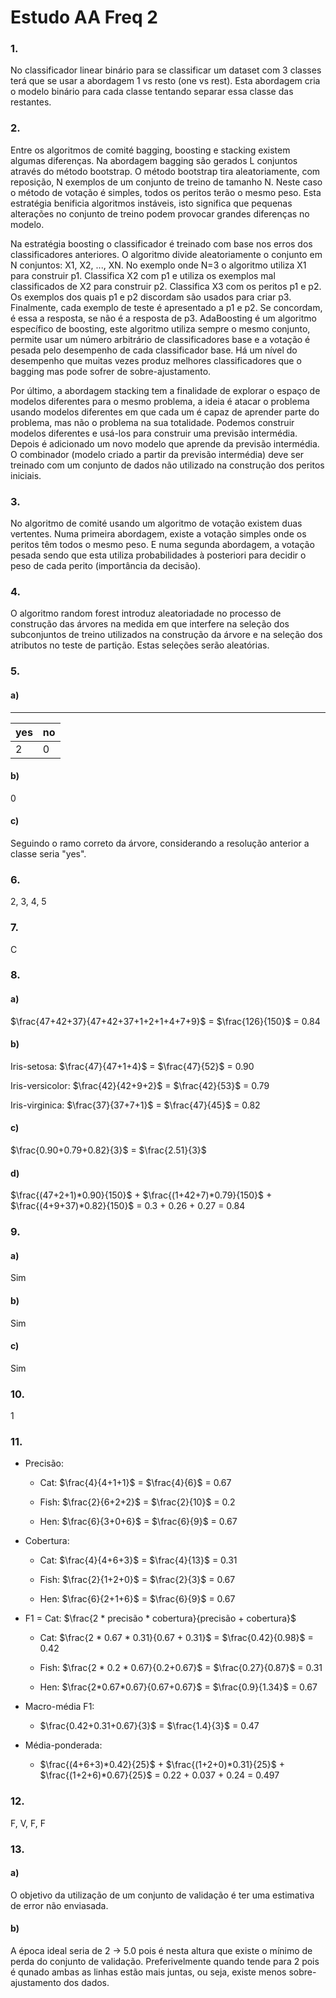 # Estudo AA Freq 2

### 1.

No classificador linear binário para se classificar um dataset com 3 classes terá que se usar a abordagem 1 vs resto (one vs rest). Esta abordagem cria o modelo binário para cada classe tentando separar essa classe das restantes.


### 2.

Entre os algoritmos de comité bagging, boosting e stacking existem algumas diferenças. Na abordagem bagging são gerados L conjuntos através do método bootstrap. O método bootstrap tira aleatoriamente, com reposição, N exemplos de um conjunto de treino de tamanho N. Neste caso o método de votação é simples, todos os peritos terão o mesmo peso. Esta estratégia benificia algoritmos instáveis, isto significa que pequenas alterações no conjunto de treino podem provocar grandes diferenças no modelo.

Na estratégia boosting o classificador é treinado com base nos erros dos classificadores anteriores. O algoritmo divide aleatoriamente o conjunto em N conjuntos: X1, X2, ..., XN. No exemplo onde N=3 o algoritmo utiliza X1 para construir p1. Classifica X2 com p1 e utiliza os exemplos mal classificados de X2 para construir p2. Classifica X3 com os peritos p1 e p2. Os exemplos dos quais p1 e p2 discordam são usados para criar p3. Finalmente, cada exemplo de teste é apresentado a p1 e p2. Se concordam, é essa a resposta, se não é a resposta de p3. AdaBoosting é um algoritmo específico de boosting, este algoritmo utiliza sempre o mesmo conjunto, permite usar um número arbitrário de classificadores base e a votação é pesada pelo desempenho de cada classificador base. Há um nível do desempenho que muitas vezes produz melhores classificadores que o bagging mas pode sofrer de sobre-ajustamento.

Por último, a abordagem stacking tem a finalidade de explorar o espaço de modelos diferentes para o mesmo problema, a ideia é atacar o problema usando modelos diferentes em que cada um é capaz de aprender parte do problema, mas não o problema na sua totalidade. Podemos construir modelos diferentes e usá-los para construir uma previsão intermédia. Depois é adicionado um novo modelo que aprende da previsão intermédia. O combinador (modelo criado a partir da previsão intermédia) deve ser treinado com um conjunto de dados não utilizado na construção dos peritos iniciais. 


### 3.

No algoritmo de comité usando um algoritmo de votação existem duas vertentes. Numa primeira abordagem, existe a votação simples onde os peritos têm todos o mesmo peso. E numa segunda abordagem, a votação pesada sendo que esta utiliza probabilidades à posteriori para decidir o peso de cada perito (importância da decisão).


### 4.

O algoritmo random forest introduz aleatoriadade no processo de construção das árvores na medida em que interfere na seleção dos subconjuntos de treino utilizados na construção da árvore e na seleção dos atributos no teste de partição. Estas seleções serão aleatórias.  


### 5.
#### a)
--------
| yes | no |
| -- | -- |
| 2 | 0 |

#### b)
0

#### c)
Seguindo o ramo correto da árvore, considerando a resolução anterior a classe seria "yes".

### 6.

2, 3, 4, 5


### 7.

C


### 8.
#### a)

$\frac{47+42+37}{47+42+37+1+2+1+4+7+9}$	= $\frac{126}{150}$ = 0.84

#### b)

Iris-setosa: $\frac{47}{47+1+4}$ = $\frac{47}{52}$ = 0.90

Iris-versicolor: $\frac{42}{42+9+2}$ = $\frac{42}{53}$ = 0.79

Iris-virginica: $\frac{37}{37+7+1}$ = $\frac{47}{45}$ = 0.82

#### c)

$\frac{0.90+0.79+0.82}{3}$ = $\frac{2.51}{3}$ 

#### d)
$\frac{(47+2+1)*0.90}{150}$ + $\frac{(1+42+7)*0.79}{150}$ + $\frac{(4+9+37)*0.82}{150}$ = 0.3 + 0.26 + 0.27 = 0.84


### 9.
#### a)
Sim

#### b)
Sim

#### c)
Sim

### 10.
1

### 11.
- Precisão:

    - Cat: $\frac{4}{4+1+1}$ = $\frac{4}{6}$ =  0.67

    - Fish: $\frac{2}{6+2+2}$ = $\frac{2}{10}$ = 0.2

    - Hen: $\frac{6}{3+0+6}$ = $\frac{6}{9}$ = 0.67

- Cobertura:
  
    - Cat: $\frac{4}{4+6+3}$ = $\frac{4}{13}$ =  0.31

    - Fish: $\frac{2}{1+2+0}$ = $\frac{2}{3}$ = 0.67

    - Hen: $\frac{6}{2+1+6}$ = $\frac{6}{9}$ = 0.67

- F1 = Cat: $\frac{2 * precisão * cobertura}{precisão + cobertura}$

    - Cat: $\frac{2 * 0.67 * 0.31}{0.67 + 0.31}$ = $\frac{0.42}{0.98}$ =  0.42

    - Fish: $\frac{2 * 0.2 * 0.67}{0.2+0.67}$ = $\frac{0.27}{0.87}$ = 0.31

    - Hen: $\frac{2*0.67*0.67}{0.67+0.67}$ = $\frac{0.9}{1.34}$ = 0.67

- Macro-média F1:

    - $\frac{0.42+0.31+0.67}{3}$ = $\frac{1.4}{3}$ = 0.47

- Média-ponderada:

    - $\frac{(4+6+3)*0.42}{25}$ + $\frac{(1+2+0)*0.31}{25}$ + $\frac{(1+2+6)*0.67}{25}$ = 0.22 + 0.037 + 0.24 = 0.497

### 12.

F, V, F, F


### 13.
#### a)
O objetivo da utilização de um conjunto de validação é ter uma estimativa de error não enviasada.

#### b)

A época ideal seria de 2 -> 5.0 pois é nesta altura que existe o mínimo de perda do conjunto de validação. Preferivelmente quando tende para 2 pois é qunado ambas as linhas estão mais juntas, ou seja, existe menos sobre-ajustamento dos dados.